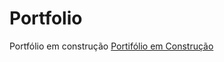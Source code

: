 # Portfolio

Portfólio em construção   <a href="https://jaquelinerabelo.github.io/portfolio/" target="_blank" >Portifólio em Construção</a>
